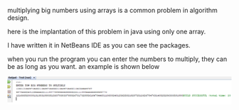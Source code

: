 multiplying big numbers using arrays is a common problem in algorithm design.

here is the implantation of this problem in java using only one array.

I have written it in NetBeans IDE as you can see the packages. 

when you run the program you can enter the numbers to multiply, they can be as long as
you want. an example is shown below

![Alt text](https://github.com/Hazel1994/Multiply_big_numbers/blob/master/images/M.png)

